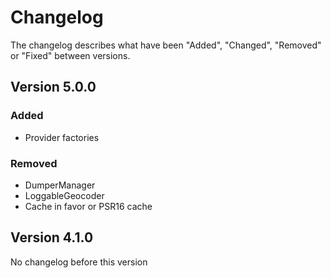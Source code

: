 # Changelog

The changelog describes what have been "Added", "Changed", "Removed" or "Fixed" between versions. 

## Version 5.0.0

### Added

- Provider factories

### Removed

- DumperManager
- LoggableGeocoder
- Cache in favor or PSR16 cache

## Version 4.1.0

No changelog before this version